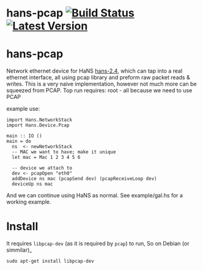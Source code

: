 # hans-pcap [![Build Status](https://travis-ci.org/tolysz/hans-pcap.svg?branch=master)](https://travis-ci.org/tolysz/hans-pcap) [![Latest Version](https://img.shields.io/hackage/v/hans-pcap.svg)](https://hackage.haskell.org/package/hans-pcap)

hans-pcap
========


Network ethernet device for HaNS [hans-2.4](https://github.com/GaloisInc/HaNS), which can tap into a real ethernet interface, all using pcap library and preform raw packet reads & writes.
This is a very naive implementation, however not much more can be squeezed from PCAP.
Top run requires: root - all because we need to use PCAP

example use:

    import Hans.NetworkStack
    import Hans.Device.Pcap

    main :: IO ()
    main = do
      ns  <- newNetworkStack
      -- MAC we want to have; make it unique
      let mac = Mac 1 2 3 4 5 6

      -- device we attach to
      dev <- pcapOpen "eth0" 
      addDevice ns mac (pcapSend dev) (pcapReceiveLoop dev)
      deviceUp ns mac


And we can continue using HaNS as normal.
See example/gal.hs for a working example.


Install
=======

It requires  `libpcap-dev` (as it is required by `pcap`) to run, So on Debian (or simmilar)_

	sudo apt-get install libpcap-dev
 